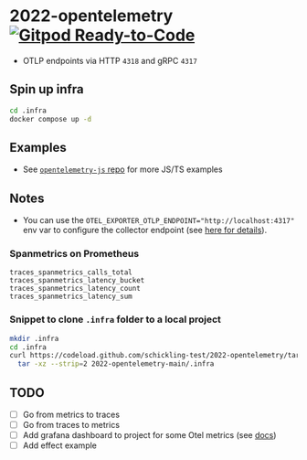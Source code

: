 # 2022-opentelemetry [![Gitpod Ready-to-Code](https://img.shields.io/badge/Gitpod-ready--to--code-908a85?logo=gitpod)](https://gitpod.io/#https://github.com/schickling-test/2022-opentelemetry)

- OTLP endpoints via HTTP `4318` and gRPC `4317`

## Spin up infra

```sh
cd .infra
docker compose up -d
```

## Examples

- See [`opentelemetry-js` repo](https://github.com/open-telemetry/opentelemetry-js) for more JS/TS examples

## Notes

- You can use the `OTEL_EXPORTER_OTLP_ENDPOINT="http://localhost:4317"` env var to configure the collector endpoint (see [here for details](https://github.com/open-telemetry/opentelemetry-specification/blob/main/specification/protocol/exporter.md)).

### Spanmetrics on Prometheus

```
traces_spanmetrics_calls_total
traces_spanmetrics_latency_bucket
traces_spanmetrics_latency_count
traces_spanmetrics_latency_sum
```

### Snippet to clone `.infra` folder to a local project

```sh
mkdir .infra
cd .infra
curl https://codeload.github.com/schickling-test/2022-opentelemetry/tar.gz/main | \
  tar -xz --strip=2 2022-opentelemetry-main/.infra
```

## TODO

- [ ] Go from metrics to traces
- [ ] Go from traces to metrics
- [ ] Add grafana dashboard to project for some Otel metrics (see [docs](https://grafana.com/docs/grafana/latest/administration/provisioning/#dashboards))
- [ ] Add effect example

